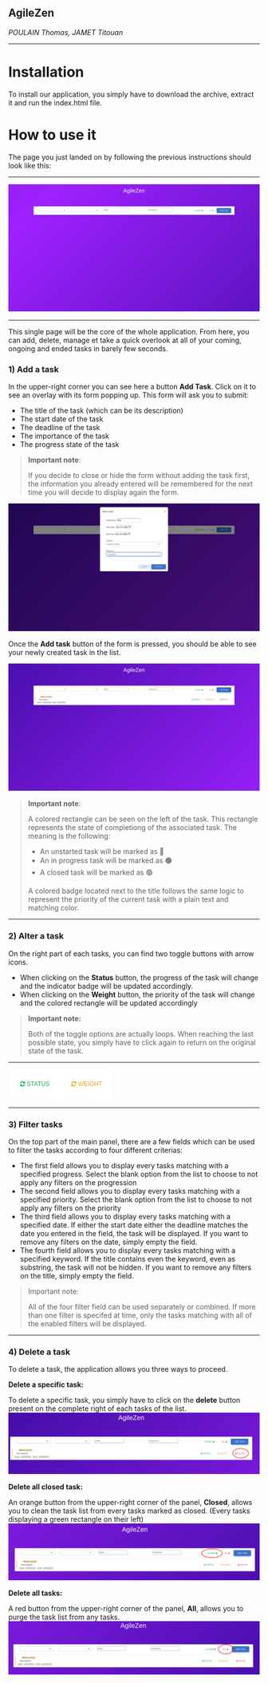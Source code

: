 ## **AgileZen** 
*POULAIN Thomas, JAMET Titouan*
***

# Installation
To install our application, you simply have to download the archive, extract it and run the index.html file.


# How to use it 

The page you just landed on by following the previous instructions should look like this:
***

![MainPage](images/main.png "MainPage")

***

This single page will be the core of the whole application. From here, you can add, delete, manage et take a quick overlook at all of your coming, ongoing and ended tasks in barely few seconds.
### **1) Add a task**

In the upper-right corner you can see here a button **Add Task**. Click on it to see an overlay with its form popping up. This form will ask you to submit:

- The title of the task (which can be its description)
- The start date of the task
- The deadline of the task
- The importance of the task
- The progress state of the task

> **Important note**:
>
>If you decide to close or hide the form without adding the task first, the information you already entered will be remembered for the next time you will decide to display again the form.

![Form](images/form.png "Form")

Once the **Add task** button of the form  is pressed, you should be able to see your newly created task in the list.

![Add](images/add.png "Add")

> **Important note**:
>
>A colored rectangle can be seen on the left of the task. This rectangle represents the state of completiong of the associated task. The meaning is the following:
> - An unstarted task will be marked as 🔴
> - An in progress task will be marked as 🟠 
> - A closed task will be marked as 🟢
>
> A colored badge located next to the title follows the same logic to represent the priority of the current task with a plain text and matching color. 
***

### **2) Alter a task**

On the right part of each tasks, you can find two toggle buttons with arrow icons. 
- When clicking on the **Status** button, the progress of the task will change and the indicator badge will be updated accordingly.
- When clicking on the **Weight** button, the priority of the task will change and the colored rectangle will be updated accordingly
> **Important note:**
> 
> Both of the toggle options are actually loops. When reaching the last possible state, you simply have to click again to return on the original state of the task.

***
![Toggles](images/toggles.png "Toggles")

***
### **3) Filter tasks**

On the top part of the main panel, there are a few fields which can be used to filter the tasks according to four different criterias:
- The first field allows you to display every tasks matching with a specified progress. Select the blank option from the list to choose to not apply any filters on the progression
- The second field allows you to display every tasks matching with a specified priority. Select the blank option from the list to choose to not apply any filters on the priority
- The third field allows you to display every tasks matching with a specified date. If either the start date either the deadline matches the date you entered in the field, the task will be displayed. If you want to remove any filters on the date, simply empty the field.
- The fourth field allows you to display every tasks matching with a specified keyword. If the title contains even the keyword, even as substring, the task will not be hidden. If you want to remove any filters on the title, simply empty the field.

> Important note:
>
> All of the four filter field can be used separately or combined. If more than one filter is specifed at time, only the tasks matching with all of the enabled filters will be displayed.
*** 

### **4) Delete a task**

To delete a task, the application allows you three ways to proceed.

**Delete a specific task:**

To delete a specific task, you simply have to click on the **delete** button present on the complete right of each tasks of the list.
![delete](images/delete.png "delete")


**Delete all closed task:**

An orange button from the upper-right corner of the panel, **Closed**, allows you to clean the task list from every tasks marked as closed. (Every tasks displaying a green rectangle on their left)
![deleteClosed](images/deleteClosed.png "deleteClosed")


**Delete all tasks:**

A red button from the upper-right corner of the panel, **All**, allows you to purge the task list from any tasks.
![deleteAll](images/deleteAll.png "deleteAll")
